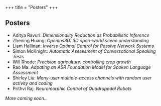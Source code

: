 +++
title = "Posters"
+++

## Posters 


* Aditya Ravuri: *Dimensionality Reduction as Probabilistic Inference*
* Zhening Huang: *OpenIns3D: 3D open-world scene understanding*
* Liam Hallinan: *Inverse Optimal Control for Passive Network Systems*
* Simon McKnight: *Automatic Assessment of Conversational Speaking Tests*
* Will Rhode: *Precision agriculture: controlling crop growth*
* Rao Ma: *Adpating an ASR Foundation Model for Spoken Language Assessment*
* Shirley Liu: *Many-user multiple-access channels with random user activity and coding*
* Prithvi Raj: *Neuromorphic Control of Quadrupedal Robots*

*More coming soon...*
